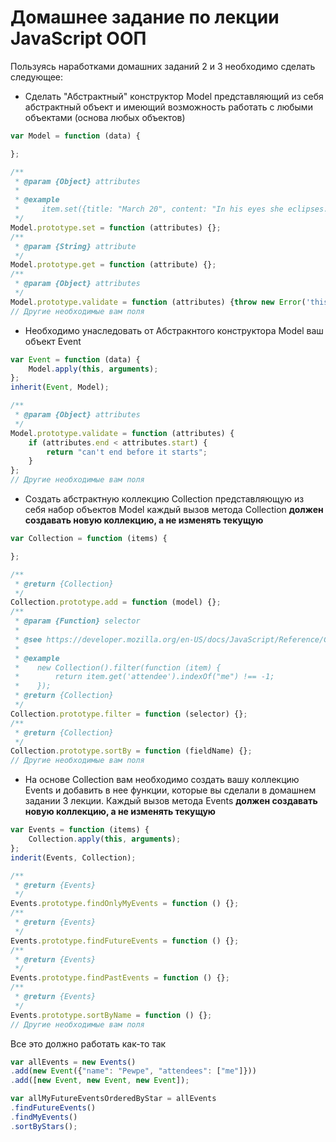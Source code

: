 # Домашнее задание по лекции JavaScript ООП

Пользуясь наработками домашних заданий 2 и 3 необходимо сделать следующее:

  * Сделать "Абстрактный" конструктор Model представляющий из себя абстрактный объект
  и имеющий возможность работать с любыми объектами (основа любых объектов)

```javascript
var Model = function (data) {

};

/**
 * @param {Object} attributes
 *
 * @example
 *     item.set({title: "March 20", content: "In his eyes she eclipses..."});
 */
Model.prototype.set = function (attributes) {};
/**
 * @param {String} attribute
 */
Model.prototype.get = function (attribute) {};
/**
 * @param {Object} attributes
 */
Model.prototype.validate = function (attributes) {throw new Error('this is Abstract method')};
// Другие необходимые вам поля
```

  * Необходимо унаследовать от Абстракнтого конструктора Model ваш объект Event

```javascript
var Event = function (data) {
    Model.apply(this, arguments);
};
inherit(Event, Model);

/**
 * @param {Object} attributes
 */
Model.prototype.validate = function (attributes) {
    if (attributes.end < attributes.start) {
        return "can't end before it starts";
    }
};
// Другие необходимые вам поля
```

  * Cоздать абстрактную коллекцию Collection представляющую из себя набор объектов Model каждый вызов метода Collection
  **должен создавать новую коллекцию, а не изменять текущую**

```javascript
var Collection = function (items) {

};

/**
 * @return {Collection}
 */
Collection.prototype.add = function (model) {};
/**
 * @param {Function} selector
 *
 * @see https://developer.mozilla.org/en-US/docs/JavaScript/Reference/Global_Objects/Array/filter
 *
 * @example
 *    new Collection().filter(function (item) {
 *        return item.get('attendee').indexOf("me") !== -1;
 *    });
 * @return {Collection}
 */
Collection.prototype.filter = function (selector) {};
/**
 * @return {Collection}
 */
Collection.prototype.sortBy = function (fieldName) {};
// Другие необходимые вам поля
```

  * На основе Collection вам необходимо создать вашу коллекцию Events и добавить в нее функции, которые вы сделали в домашнем задании
  3 лекции. Каждый вызов метода Events **должен создавать новую коллекцию, а не изменять текущую**

```javascript
var Events = function (items) {
    Collection.apply(this, arguments);
};
inderit(Events, Collection);

/**
 * @return {Events}
 */
Events.prototype.findOnlyMyEvents = function () {};
/**
 * @return {Events}
 */
Events.prototype.findFutureEvents = function () {};
/**
 * @return {Events}
 */
Events.prototype.findPastEvents = function () {};
/**
 * @return {Events}
 */
Events.prototype.sortByName = function () {};
// Другие необходимые вам поля
```

Все это должно работать как-то так

```javascript
var allEvents = new Events()
.add(new Event({"name": "Pewpe", "attendees": ["me"]}))
.add([new Event, new Event, new Event]);

var allMyFutureEventsOrderedByStar = allEvents
.findFutureEvents()
.findMyEvents()
.sortByStars();
```